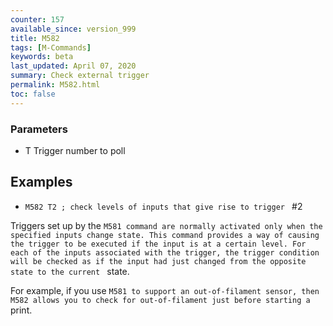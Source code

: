 ```yaml
---
counter: 157
available_since: version_999
title: M582
tags: [M-Commands] 
keywords: beta 
last_updated: April 07, 2020 
summary: Check external trigger 
permalink: M582.html
toc: false 
---
```



### Parameters

* T Trigger number to poll

## Examples

* ` M582 T2 ; check levels of inputs that give rise to trigger  ` #2

Triggers set up by the ` M581 command are normally activated only when the specified inputs change state. This command provides a way of causing the trigger to be executed if the input is at a certain level. For each of the inputs associated with the trigger, the trigger condition will be checked as if the input had just changed from the opposite state to the current  ` state.

For example, if you use ` M581 to support an out-of-filament sensor, then M582 allows you to check for out-of-filament just before starting a  ` print.

